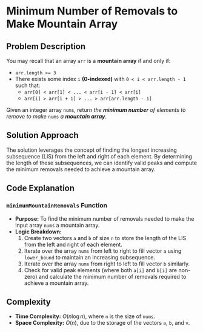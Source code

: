 # Minimum Number of Removals to Make Mountain Array

## Problem Description

You may recall that an array `arr` is a **mountain array** if and only if:

- `arr.length >= 3`
- There exists some index `i` **(0-indexed)** with `0 < i < arr.length - 1` such that:
  - `arr[0] < arr[1] < ... < arr[i - 1] < arr[i]`
  - `arr[i] > arr[i + 1] > ... > arr[arr.length - 1]`
    
Given an integer array `nums`​​​, return *the **minimum number** of elements to remove to make* `nums`​*​​ a **mountain array***.

## Solution Approach

The solution leverages the concept of finding the longest increasing subsequence (LIS) from the left and right of each element. By determining the length of these subsequences, we can identify valid peaks and compute the minimum removals needed to achieve a mountain array.

## Code Explanation

### `minimumMountainRemovals` Function

- **Purpose:** To find the minimum number of removals needed to make the input array `nums` a mountain array.
- **Logic Breakdown:**
  1. Create two vectors `a` and `b` of size `n` to store the length of the LIS from the left and right of each element.
  2. Iterate over the array `nums` from left to right to fill vector `a` using `lower_bound` to maintain an increasing subsequence.
  3. Iterate over the array `nums` from right to left to fill vector `b` similarly.
  4. Check for valid peak elements (where both `a[i]` and `b[i]` are non-zero) and calculate the minimum number of removals required to achieve a mountain array.

## Complexity

- **Time Complexity:** $O(n \log n)$, where `n` is the size of `nums`.
- **Space Complexity:** $O(n)$, due to the storage of the vectors `a`, `b`, and `v`.
